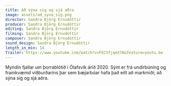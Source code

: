 ```yaml
---
title: Að sýna sig og sjá aðra
image: assets/ad_syna_sig.png
director: Sandra Björg Ernudóttir
producer: Sandra Björg Ernudóttir
editing: Sandra Björg Ernudóttir
filming: Sandra Björg Ernudóttir
composer: Sandra Björg Ernudóttir
sound_design: Sandra Björg Ernudóttir
length_in_min: 14
Trailer: https://www.youtube.com/watch?v=FEC5fjqeX7A&feature=youtu.be
---
```

Myndin fjallar um þorrablótið í Ólafsvík árið 2020. Sýnt er frá undirbúning og framkvæmd viðburðarins þar sem bæjarbúar hafa það eitt að markmiði; að sýna sig og sjá aðra.